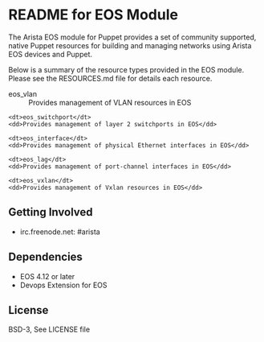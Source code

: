 # README for EOS Module
The Arista EOS module for Puppet provides a set of community supported, native Puppet resources for building and managing networks using Arista EOS devices and Puppet.

Below is a summary of the resource types provided in the EOS module.   Please see the RESOURCES.md file for details each resource.

<dl>
    <dt>eos_vlan</dt>
    <dd>Provides management of VLAN resources in EOS</dd>

    <dt>eos_switchport</dt>
    <dd>Provides management of layer 2 switchports in EOS</dd>

    <dt>eos_interface</dt>
    <dd>Provides management of physical Ethernet interfaces in EOS</dd>

    <dt>eos_lag</dt>
    <dd>Provides management of port-channel interfaces in EOS</dd>

    <dt>eos_vxlan</dt>
    <dd>Provides management of Vxlan resources in EOS</dd>
</dl>

## Getting Involved
* irc.freenode.net: #arista

## Dependencies
* EOS 4.12 or later
* Devops Extension for EOS

## License
BSD-3, See LICENSE file
